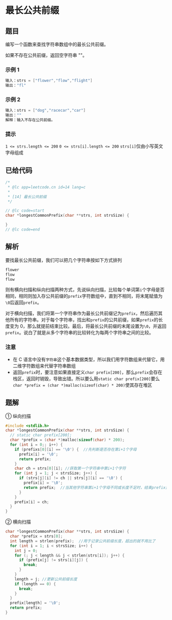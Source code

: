 # 最长公共前缀

## 题目

编写一个函数来查找字符串数组中的最长公共前缀。

如果不存在公共前缀，返回空字符串 ""。

### 示例 1

```c
输入：strs = ["flower","flow","flight"]
输出："fl"
```

### 示例 2

```c
输入：strs = ["dog","racecar","car"]
输出：""
解释：输入不存在公共前缀。
```

### 提示

`1 <= strs.length <= 200`
`0 <= strs[i].length <= 200`
`strs[i]`仅由小写英文字母组成

## 已给代码

```c
/*
 * @lc app=leetcode.cn id=14 lang=c
 *
 * [14] 最长公共前缀
 */

// @lc code=start
char *longestCommonPrefix(char **strs, int strsSize) {

}
// @lc code=end

```

## 解析

要找最长公共前缀，我们可以把几个字符串按如下方式排列

```c
flower
flow
flow
```

则有横向扫描和纵向扫描两种方式，先说纵向扫描，比较每个单词第`i`个字母是否相同，相同则加入存公共前缀的`prefix`字符数组中，直到不相同，将末尾赋值为`\0`后返回`prefix`。

对于横向扫描，我们将第一个字符串作为最长公共前缀记为`prefix`，然后遍历其他所有的字符串。对于每个字符串，找出和`prefix`的公共前缀，如果`prefix`的长度变为 0，那么就提前结束比较。最后，将最长公共前缀的末尾设置为`\0`，并返回`prefix`。说白了就是从多个字符串的比较转化为每两个字符串之间的比较。

### 注意

- 在 C 语言中没有`字符串`这个基本数据类型，所以我们用字符数组来代替它，用二维字符数组来代替字符串数组
- 返回`prefix`时，要注意如果直接定义`char prefix[200]`，那么`prefix`会存在栈区，返回时销毁，导致出错。所以要么用`static char prefix[200]`要么`char *prefix = (char *)malloc(sizeof(char) * 200)`使其存在堆区

## 题解

① 纵向扫描

```c
#include <stdlib.h>
char *longestCommonPrefix(char **strs, int strsSize) {
  // static char prefix[200];
  char *prefix = (char *)malloc(sizeof(char) * 200);
  for (int i = 0;; i++) {
    if (prefixs[0][i] == '\0') {  //先判断是否存在第i+1个字母
      prefix[i] = '\0';
      return prefix;
    }
    char ch = strs[0][i]; //获取第一个字符串中第i+1个字符
    for (int j = 1; j < strsSize; j++) {
      if (strs[j][i] != ch || strs[j][i] == '\0') {
        prefix[i] = '\0';
        return prefix;  //当其他字符串第i+1个字母不同或长度不足时，结束prefix并返回
      }
    }
    prefix[i] = ch;
  }
}
```

② 横向扫描

```c
char *longestCommonPrefix(char **strs, int strsSize) {
  char *prefix = strs[0];
  int length = strlen(prefix);  //用于记录公共前缀长度，超出的就不用比了
  for (int i = 1; i < strsSize; i++) {
    int j = 0;
    for (; j < length && j < strlen(strs[i]); j++) {
      if (prefix[j] != strs[i][j]) {
        break;
      }
    }
    length = j; //更新公共前缀长度
    if (length == 0) {
      break;
    }
  }
  prefix[length] = '\0';
  return prefix;
}
```
